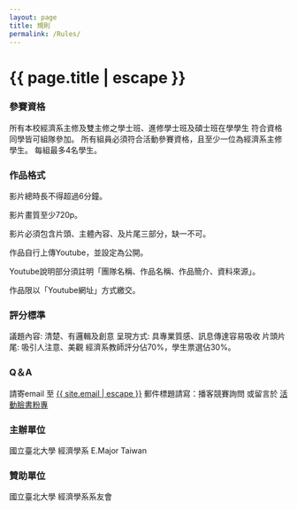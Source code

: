 ```yaml
---
layout: page
title: 規則
permalink: /Rules/
---
```


<h1 class="page-title">{{ page.title | escape }}</h1>

### 參賽資格
所有本校經濟系主修及雙主修之學士班、進修學士班及碩士班在學學生
符合資格同學皆可組隊參加。
所有組員必須符合活動參賽資格，且至少一位為經濟系主修學生。
每組最多4名學生。  

### 作品格式
影片總時長不得超過6分鐘。

影片畫質至少720p。

影片必須包含片頭、主體內容、及片尾三部分，缺一不可。

作品自行上傳Youtube，並設定為公開。

Youtube說明部分須註明「團隊名稱、作品名稱、作品簡介、資料來源」。

作品限以「Youtube網址」方式繳交。

### 評分標準
議題內容: 清楚、有邏輯及創意
呈現方式: 具專業質感、訊息傳達容易吸收
片頭片尾: 吸引人注意、美觀
經濟系教師評分佔70%，學生票選佔30%。

### Q＆A
請寄email 至 <a href="mailto:{{ site.email | escape }}?subject=播客競賽詢問">{{ site.email | escape }}</a>
郵件標題請寫：播客競賽詢問
或留言於 <a href="https://www.facebook.com/{{ site.facebook_pagename | escape}}" target="_blank">活動臉書粉專</a>

### 主辦單位
國立臺北大學 經濟學系
E.Major Taiwan

### 贊助單位
國立臺北大學 經濟學系系友會
